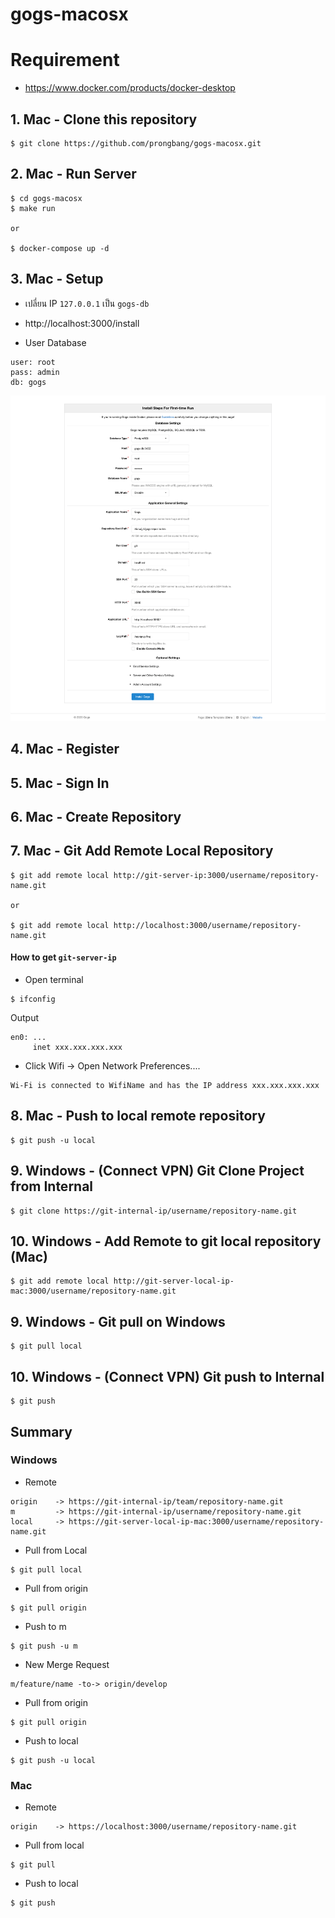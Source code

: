# gogs-macosx

# Requirement

- https://www.docker.com/products/docker-desktop


## 1. Mac - Clone this repository

```
$ git clone https://github.com/prongbang/gogs-macosx.git
```

## 2. Mac - Run Server

```
$ cd gogs-macosx
$ make run

or

$ docker-compose up -d
```

## 3. Mac - Setup

- เปลี่ยน IP `127.0.0.1` เป็น `gogs-db` 

- http://localhost:3000/install

- User Database
```
user: root
pass: admin
db: gogs
```

![Screenshot png](screenshot/setup.png)

## 4. Mac - Register

## 5. Mac - Sign In

## 6. Mac - Create Repository

## 7. Mac - Git Add Remote Local Repository

```
$ git add remote local http://git-server-ip:3000/username/repository-name.git

or

$ git add remote local http://localhost:3000/username/repository-name.git
```

#### How to get `git-server-ip`

- Open terminal

```
$ ifconfig
```

Output 

```
en0: ...
     inet xxx.xxx.xxx.xxx
```

- Click Wifi -> Open Network Preferences....

```
Wi-Fi is connected to WifiName and has the IP address xxx.xxx.xxx.xxx
```

## 8. Mac - Push to local remote repository

```
$ git push -u local
```

## 9. Windows - (Connect VPN) Git Clone Project from Internal 

```
$ git clone https://git-internal-ip/username/repository-name.git
```

## 10. Windows - Add Remote to git local repository (Mac)

```
$ git add remote local http://git-server-local-ip-mac:3000/username/repository-name.git
```

## 9. Windows - Git pull on Windows

```
$ git pull local
```

## 10. Windows - (Connect VPN) Git push to Internal

```
$ git push
```


## Summary

### Windows 

- Remote

```
origin    -> https://git-internal-ip/team/repository-name.git
m         -> https://git-internal-ip/username/repository-name.git
local     -> https://git-server-local-ip-mac:3000/username/repository-name.git
```

- Pull from Local

```
$ git pull local
```

- Pull from origin

```
$ git pull origin
```

- Push to m

```
$ git push -u m
```

- New Merge Request

```
m/feature/name -to-> origin/develop 
```

- Pull from origin

```
$ git pull origin
```

- Push to local

```
$ git push -u local
```

### Mac 

- Remote

```
origin    -> https://localhost:3000/username/repository-name.git
```

- Pull from local

```
$ git pull
```

- Push to local

```
$ git push
```

